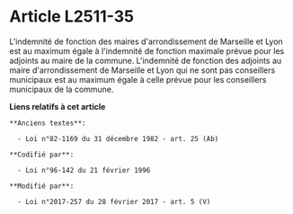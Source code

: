 # Article L2511-35

L'indemnité de fonction des                maires d'arrondissement de Marseille et Lyon  est au maximum égale à l'indemnité
de fonction maximale prévue pour les adjoints au maire de la commune. L'indemnité de fonction des adjoints au maire
d'arrondissement de Marseille et Lyon qui ne sont pas conseillers municipaux est au maximum égale à celle prévue pour les
conseillers municipaux de la commune.

**Liens relatifs à cet article**

	**Anciens textes**:

	  - Loi n°82-1169 du 31 décembre 1982 - art. 25 (Ab)

	**Codifié par**:

	  - Loi n°96-142 du 21 février 1996

	**Modifié par**:

	  - Loi n°2017-257 du 28 février 2017 - art. 5 (V)
